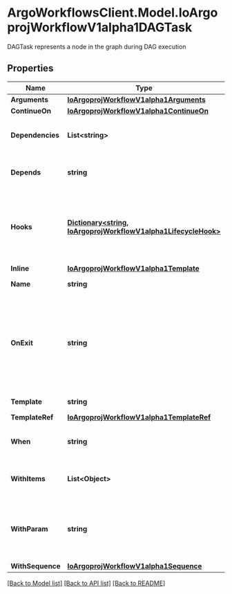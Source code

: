 # ArgoWorkflowsClient.Model.IoArgoprojWorkflowV1alpha1DAGTask
DAGTask represents a node in the graph during DAG execution

## Properties

Name | Type | Description | Notes
------------ | ------------- | ------------- | -------------
**Arguments** | [**IoArgoprojWorkflowV1alpha1Arguments**](IoArgoprojWorkflowV1alpha1Arguments.md) |  | [optional] 
**ContinueOn** | [**IoArgoprojWorkflowV1alpha1ContinueOn**](IoArgoprojWorkflowV1alpha1ContinueOn.md) |  | [optional] 
**Dependencies** | **List&lt;string&gt;** | Dependencies are name of other targets which this depends on | [optional] 
**Depends** | **string** | Depends are name of other targets which this depends on | [optional] 
**Hooks** | [**Dictionary&lt;string, IoArgoprojWorkflowV1alpha1LifecycleHook&gt;**](IoArgoprojWorkflowV1alpha1LifecycleHook.md) | Hooks hold the lifecycle hook which is invoked at lifecycle of task, irrespective of the success, failure, or error status of the primary task | [optional] 
**Inline** | [**IoArgoprojWorkflowV1alpha1Template**](IoArgoprojWorkflowV1alpha1Template.md) |  | [optional] 
**Name** | **string** | Name is the name of the target | 
**OnExit** | **string** | OnExit is a template reference which is invoked at the end of the template, irrespective of the success, failure, or error of the primary template. DEPRECATED: Use Hooks[exit].Template instead. | [optional] 
**Template** | **string** | Name of template to execute | [optional] 
**TemplateRef** | [**IoArgoprojWorkflowV1alpha1TemplateRef**](IoArgoprojWorkflowV1alpha1TemplateRef.md) |  | [optional] 
**When** | **string** | When is an expression in which the task should conditionally execute | [optional] 
**WithItems** | **List&lt;Object&gt;** | WithItems expands a task into multiple parallel tasks from the items in the list | [optional] 
**WithParam** | **string** | WithParam expands a task into multiple parallel tasks from the value in the parameter, which is expected to be a JSON list. | [optional] 
**WithSequence** | [**IoArgoprojWorkflowV1alpha1Sequence**](IoArgoprojWorkflowV1alpha1Sequence.md) |  | [optional] 

[[Back to Model list]](../README.md#documentation-for-models) [[Back to API list]](../README.md#documentation-for-api-endpoints) [[Back to README]](../README.md)

